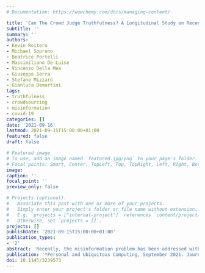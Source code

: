 ```yaml
---
# Documentation: https://wowchemy.com/docs/managing-content/

title: 'Can The Crowd Judge Truthfulness? A Longitudinal Study on Recent Misinformation About COVID-19'
subtitle: ''
summary: ''
authors:
- Kevin Roitero
- Michael Soprano
- Beatrice Portelli
- Massimiliano De Luise
- Vincenzo Della Mea
- Giuseppe Serra
- Stefano Mizzaro
- Gianluca Demartini
tags:
- truthfulness
- crowdsourcing
- misinformation
- covid-19
categories: []
date: '2021-09-16'
lastmod: 2021-09-15T15:00:00+01:00
featured: false
draft: false

# Featured image
# To use, add an image named `featured.jpg/png` to your page's folder.
# Focal points: Smart, Center, TopLeft, Top, TopRight, Left, Right, BottomLeft, Bottom, BottomRight.
image:
caption: ''
focal_point: ''
preview_only: false

# Projects (optional).
#   Associate this post with one or more of your projects.
#   Simply enter your project's folder or file name without extension.
#   E.g. `projects = ["internal-project"]` references `content/project/deep-learning/index.md`.
#   Otherwise, set `projects = []`.
projects: []
publishDate: '2021-09-15T15:00:00+01:00'
publication_types:
- '2'
abstract: 'Recently, the misinformation problem has been addressed with a crowdsourcing-based approach: to assess the truthfulness of a statement, instead of relying on a few experts, a crowd of non-expert is exploited. We study whether crowdsourcing is an effective and reliable method to assess truthfulness during a pandemic, targeting statements related to COVID-19, thus addressing (mis)information that is both related to a sensitive and personal issue and very recent as compared to when the judgment is done. In our experiments, crowd workers are asked to assess the truthfulness of statements, and to provide evidence for the assessments. Besides showing that the crowd is able to accurately judge the truthfulness of the statements, we report results on workers' behavior, agreement among workers, effect of aggregation functions, of scales transformations, and of workers background and bias. We perform a longitudinal study by re-launching the task multiple times with both novice and experienced workers, deriving important insights on how the behavior and quality change over time. Our results show that workers are able to detect and objectively categorize online (mis)information related to COVID-19; both crowdsourced and expert judgments can be transformed and aggregated to improve quality; worker background and other signals (e.g., source of information, behavior) impact the quality of the data. The longitudinal study demonstrates that the time-span has a major effect on the quality of the judgments, for both novice and experienced workers. Finally, we provide an extensive failure analysis of the statements misjudged by the crowd-workers.'
publication: '*Personal and Ubiquitous Computing, September 2021. Journal Rank: Scimago Q2 (2020)*'
doi: 10.1145/3239573
---
```

